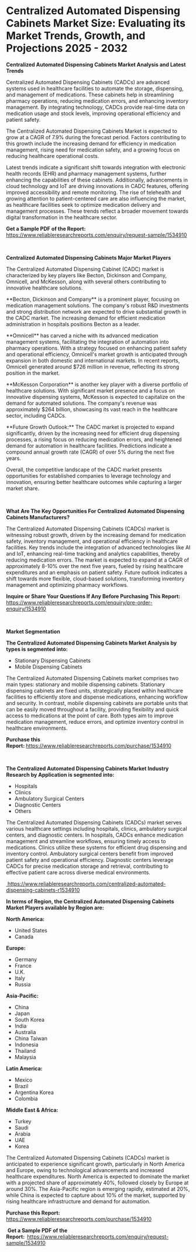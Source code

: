 <p><h1>Centralized Automated Dispensing Cabinets Market Size: Evaluating its Market Trends, Growth, and Projections 2025 - 2032</h1></p><p><strong>Centralized Automated Dispensing Cabinets Market Analysis and Latest Trends</strong></p>
<p><p>Centralized Automated Dispensing Cabinets (CADCs) are advanced systems used in healthcare facilities to automate the storage, dispensing, and management of medications. These cabinets help in streamlining pharmacy operations, reducing medication errors, and enhancing inventory management. By integrating technology, CADCs provide real-time data on medication usage and stock levels, improving operational efficiency and patient safety.</p><p>The Centralized Automated Dispensing Cabinets Market is expected to grow at a CAGR of 7.9% during the forecast period. Factors contributing to this growth include the increasing demand for efficiency in medication management, rising need for medication safety, and a growing focus on reducing healthcare operational costs. </p><p>Latest trends indicate a significant shift towards integration with electronic health records (EHR) and pharmacy management systems, further enhancing the capabilities of these cabinets. Additionally, advancements in cloud technology and IoT are driving innovations in CADC features, offering improved accessibility and remote monitoring. The rise of telehealth and growing attention to patient-centered care are also influencing the market, as healthcare facilities seek to optimize medication delivery and management processes. These trends reflect a broader movement towards digital transformation in the healthcare sector.</p></p>
<p><strong>Get a Sample PDF of the Report:&nbsp;</strong> <a href="https://www.reliableresearchreports.com/enquiry/request-sample/1534910?utm_campaign=2279&utm_medium=2&utm_source=Github&utm_content=ia&utm_term=14042025&utm_id=centralized-automated-dispensing-cabinets">https://www.reliableresearchreports.com/enquiry/request-sample/1534910</a></p>
<p>&nbsp;</p>
<p><strong>Centralized Automated Dispensing Cabinets Major Market Players</strong></p>
<p><p>The Centralized Automated Dispensing Cabinet (CADC) market is characterized by key players like Becton, Dickinson and Company, Omnicell, and McKesson, along with several others contributing to innovative healthcare solutions.</p><p>**Becton, Dickinson and Company** is a prominent player, focusing on medication management solutions. The company's robust R&D investments and strong distribution network are expected to drive substantial growth in the CADC market. The increasing demand for efficient medication administration in hospitals positions Becton as a leader.</p><p>**Omnicell** has carved a niche with its advanced medication management systems, facilitating the integration of automation into pharmacy operations. With a strategy focused on enhancing patient safety and operational efficiency, Omnicell's market growth is anticipated through expansion in both domestic and international markets. In recent reports, Omnicell generated around $726 million in revenue, reflecting its strong position in the market.</p><p>**McKesson Corporation** is another key player with a diverse portfolio of healthcare solutions. With significant market presence and a focus on innovative dispensing systems, McKesson is expected to capitalize on the demand for automated solutions. The company's revenue was approximately $264 billion, showcasing its vast reach in the healthcare sector, including CADCs.</p><p>**Future Growth Outlook:** The CADC market is projected to expand significantly, driven by the increasing need for efficient drug dispensing processes, a rising focus on reducing medication errors, and heightened demand for automation in healthcare facilities. Predictions indicate a compound annual growth rate (CAGR) of over 5% during the next five years.</p><p>Overall, the competitive landscape of the CADC market presents opportunities for established companies to leverage technology and innovation, ensuring better healthcare outcomes while capturing a larger market share.</p></p>
<p>&nbsp;</p>
<p><strong>What Are The Key Opportunities For Centralized Automated Dispensing Cabinets Manufacturers?</strong></p>
<p><p>The Centralized Automated Dispensing Cabinets (CADCs) market is witnessing robust growth, driven by the increasing demand for medication safety, inventory management, and operational efficiency in healthcare facilities. Key trends include the integration of advanced technologies like AI and IoT, enhancing real-time tracking and analytics capabilities, thereby reducing medication errors. The market is expected to expand at a CAGR of approximately 8-10% over the next five years, fueled by rising healthcare expenditures and an emphasis on patient safety. Future outlook indicates a shift towards more flexible, cloud-based solutions, transforming inventory management and optimizing pharmacy workflows.</p></p>
<p><strong>Inquire or Share Your Questions If Any Before Purchasing This Report:</strong> <a href="https://www.reliableresearchreports.com/enquiry/pre-order-enquiry/1534910?utm_campaign=2279&utm_medium=2&utm_source=Github&utm_content=ia&utm_term=14042025&utm_id=centralized-automated-dispensing-cabinets">https://www.reliableresearchreports.com/enquiry/pre-order-enquiry/1534910</a></p>
<p>&nbsp;</p>
<p><strong>Market Segmentation</strong></p>
<p><strong>The Centralized Automated Dispensing Cabinets Market Analysis by types is segmented into:</strong></p>
<p><ul><li>Stationary Dispensing Cabinets</li><li>Mobile Dispensing Cabinets</li></ul></p>
<p><p>The Centralized Automated Dispensing Cabinets market comprises two main types: stationary and mobile dispensing cabinets. Stationary dispensing cabinets are fixed units, strategically placed within healthcare facilities to efficiently store and dispense medications, enhancing workflow and security. In contrast, mobile dispensing cabinets are portable units that can be easily moved throughout a facility, providing flexibility and quick access to medications at the point of care. Both types aim to improve medication management, reduce errors, and optimize inventory control in healthcare environments.</p></p>
<p><strong>Purchase this Report:&nbsp;</strong><a href="https://www.reliableresearchreports.com/purchase/1534910?utm_campaign=2279&utm_medium=2&utm_source=Github&utm_content=ia&utm_term=14042025&utm_id=centralized-automated-dispensing-cabinets">https://www.reliableresearchreports.com/purchase/1534910</a></p>
<p>&nbsp;</p>
<p><strong>The Centralized Automated Dispensing Cabinets Market Industry Research by Application is segmented into:</strong></p>
<p><ul><li>Hospitals</li><li>Clinics</li><li>Ambulatory Surgical Centers</li><li>Diagnostic Centers</li><li>Others</li></ul></p>
<p><p>The Centralized Automated Dispensing Cabinets (CADCs) market serves various healthcare settings including hospitals, clinics, ambulatory surgical centers, and diagnostic centers. In hospitals, CADCs enhance medication management and streamline workflows, ensuring timely access to medications. Clinics utilize these systems for efficient drug dispensing and inventory control. Ambulatory surgical centers benefit from improved patient safety and operational efficiency. Diagnostic centers leverage CADCs for precise medication storage and retrieval, contributing to effective patient care across diverse medical environments.</p></p>
<p><a href="https://www.reliableresearchreports.com/centralized-automated-dispensing-cabinets-r1534910?utm_campaign=2279&utm_medium=2&utm_source=Github&utm_content=ia&utm_term=14042025&utm_id=centralized-automated-dispensing-cabinets">&nbsp;https://www.reliableresearchreports.com/centralized-automated-dispensing-cabinets-r1534910</a></p>
<p><strong>In terms of Region, the Centralized Automated Dispensing Cabinets Market Players available by Region are:</strong></p>
<p>
    <p> <strong> North America: </strong>
        <ul>
            <li>United States</li>
            <li>Canada</li>
        </ul>
        </p> 
    <p> <strong> Europe: </strong>
        <ul>
            <li>Germany</li>
            <li>France</li>
            <li>U.K.</li>
            <li>Italy</li>
            <li>Russia</li>
        </ul>
        </p> 
    <p> <strong> Asia-Pacific: </strong>
        <ul>
            <li>China</li>
            <li>Japan</li>
            <li>South Korea</li>
            <li>India</li>
            <li>Australia</li>
            <li>China Taiwan</li>
            <li>Indonesia</li>
            <li>Thailand</li>
            <li>Malaysia</li>
        </ul>
        </p> 
    <p> <strong> Latin America: </strong>
        <ul>
            <li>Mexico</li>
            <li>Brazil</li>
            <li>Argentina Korea</li>
            <li>Colombia</li>
        </ul>
        </p> 
    <p> <strong> Middle East & Africa: </strong>
        <ul>
            <li>Turkey</li>
            <li>Saudi</li>
            <li>Arabia</li>
            <li>UAE</li>
            <li>Korea</li>
        </ul>
    </p>
    </p>
<p><p>The Centralized Automated Dispensing Cabinets (CADCs) market is anticipated to experience significant growth, particularly in North America and Europe, owing to technological advancements and increased healthcare expenditures. North America is expected to dominate the market with a projected share of approximately 40%, followed closely by Europe at around 30%. The Asia-Pacific region is emerging rapidly, estimated at 20%, while China is expected to capture about 10% of the market, supported by rising healthcare infrastructure and demand for automation.</p></p>
<p><strong>Purchase this Report: </strong><a href="https://www.reliableresearchreports.com/purchase/1534910?utm_campaign=2279&utm_medium=2&utm_source=Github&utm_content=ia&utm_term=14042025&utm_id=centralized-automated-dispensing-cabinets">https://www.reliableresearchreports.com/purchase/1534910</a></p>
<p>&nbsp;<strong>Get a Sample PDF of the Report:&nbsp;&nbsp;</strong><a href="https://www.reliableresearchreports.com/enquiry/request-sample/1534910?utm_campaign=2279&utm_medium=2&utm_source=Github&utm_content=ia&utm_term=14042025&utm_id=centralized-automated-dispensing-cabinets">https://www.reliableresearchreports.com/enquiry/request-sample/1534910</a></p>
<p><strong></strong></p>
<p><p></p><p></p><p></p></p>